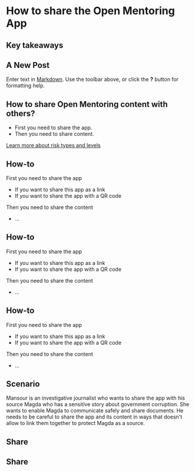 # How to share the Open Mentoring App
## Key takeaways
## A New Post

Enter text in [Markdown](http://daringfireball.net/projects/markdown/). Use the toolbar above, or click the **?** button for formatting help.


## How to share Open Mentoring content with others?

 * First you need to share the app.
 * Then you need to share content.

[Learn more about risk types and levels](resources/risk-assessment.md)

## How-to
First you need to share the app
 * If you want to share this app as a link 
 * If you want to share the app with a QR code

Then you need to share the content
 * ...

## How-to
First you need to share the app
 * If you want to share this app as a link 
 * If you want to share the app with a QR code

Then you need to share the content
 * ...

## How-to
First you need to share the app
 * If you want to share this app as a link 
 * If you want to share the app with a QR code

Then you need to share the content
 * ...

## Scenario

Mansour is an investigative journalist who wants to share the app with his source Magda who has a sensitive story about government corruption. She wants to enable Magda to communicate safely and share documents. He needs to be careful to share the app and its content in ways that doesn't allow to link them together to protect Magda as a source.

## Share


## Share




